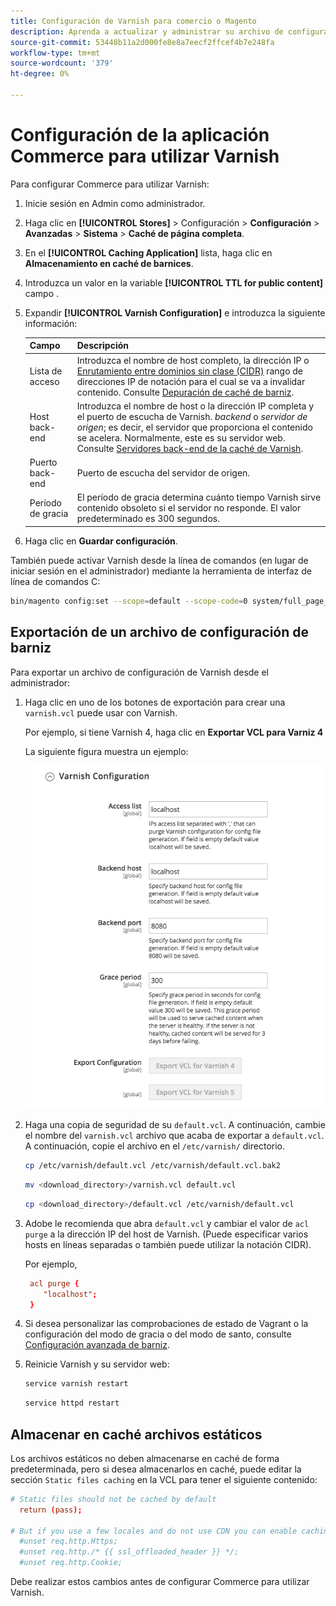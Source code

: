 ```yaml
---
title: Configuración de Varnish para comercio o Magento
description: Aprenda a actualizar y administrar su archivo de configuración de Varnish para la aplicación Commerce.
source-git-commit: 53448b11a2d000fe8e8a7eecf2ffcef4b7e248fa
workflow-type: tm+mt
source-wordcount: '379'
ht-degree: 0%

---
```



# Configuración de la aplicación Commerce para utilizar Varnish

Para configurar Commerce para utilizar Varnish:

1. Inicie sesión en Admin como administrador.
1. Haga clic en **[!UICONTROL Stores]** > Configuración > **Configuración** > **Avanzadas** > **Sistema** > **Caché de página completa**.
1. En el **[!UICONTROL Caching Application]** lista, haga clic en **Almacenamiento en caché de barnices**.
1. Introduzca un valor en la variable **[!UICONTROL TTL for public content]** campo .
1. Expandir **[!UICONTROL Varnish Configuration]** e introduzca la siguiente información:

   | Campo | Descripción |
   | ----- | ----------- |
   | Lista de acceso | Introduzca el nombre de host completo, la dirección IP o [Enrutamiento entre dominios sin clase (CIDR)](https://www.digitalocean.com/community/tutorials/understanding-ip-addresses-subnets-and-cidr-notation-for-networking) rango de direcciones IP de notación para el cual se va a invalidar contenido. Consulte [Depuración de caché de barniz](https://varnish-cache.org/docs/3.0/tutorial/purging.html). |
   | Host back-end | Introduzca el nombre de host o la dirección IP completa y el puerto de escucha de Varnish. _backend_ o _servidor de origen_; es decir, el servidor que proporciona el contenido se acelera. Normalmente, este es su servidor web. Consulte [Servidores back-end de la caché de Varnish](https://www.varnish-cache.org/docs/trunk/users-guide/vcl-backends.html). |
   | Puerto back-end | Puerto de escucha del servidor de origen. |
   | Período de gracia | El período de gracia determina cuánto tiempo Varnish sirve contenido obsoleto si el servidor no responde. El valor predeterminado es 300 segundos. |

1. Haga clic en **Guardar configuración**.

También puede activar Varnish desde la línea de comandos (en lugar de iniciar sesión en el administrador) mediante la herramienta de interfaz de línea de comandos C:

```bash
bin/magento config:set --scope=default --scope-code=0 system/full_page_cache/caching_application 2
```

## Exportación de un archivo de configuración de barniz

Para exportar un archivo de configuración de Varnish desde el administrador:

1. Haga clic en uno de los botones de exportación para crear una `varnish.vcl` puede usar con Varnish.

   Por ejemplo, si tiene Varnish 4, haga clic en **Exportar VCL para Varniz 4**

   La siguiente figura muestra un ejemplo:

   ![Configuración de Commerce para utilizar Varnish en el Administrador](../../assets/configuration/varnish-admin-22.png)

1. Haga una copia de seguridad de su `default.vcl`. A continuación, cambie el nombre del `varnish.vcl` archivo que acaba de exportar a `default.vcl`. A continuación, copie el archivo en el `/etc/varnish/` directorio.

   ```bash
   cp /etc/varnish/default.vcl /etc/varnish/default.vcl.bak2
   ```

   ```bash
   mv <download_directory>/varnish.vcl default.vcl
   ```

   ```bash
   cp <download_directory>/default.vcl /etc/varnish/default.vcl
   ```

1. Adobe le recomienda que abra `default.vcl` y cambiar el valor de `acl purge` a la dirección IP del host de Varnish. (Puede especificar varios hosts en líneas separadas o también puede utilizar la notación CIDR).

   Por ejemplo,

   ```conf
    acl purge {
       "localhost";
    }
   ```

1. Si desea personalizar las comprobaciones de estado de Vagrant o la configuración del modo de gracia o del modo de santo, consulte [Configuración avanzada de barniz](config-varnish-advanced.md).

1. Reinicie Varnish y su servidor web:

   ```bash
   service varnish restart
   ```

   ```bash
   service httpd restart
   ```

## Almacenar en caché archivos estáticos

Los archivos estáticos no deben almacenarse en caché de forma predeterminada, pero si desea almacenarlos en caché, puede editar la sección `Static files caching` en la VCL para tener el siguiente contenido:

```conf
# Static files should not be cached by default
  return (pass);

# But if you use a few locales and do not use CDN you can enable caching static files by commenting previous line (#return (pass);) and uncommenting next 3 lines
  #unset req.http.Https;
  #unset req.http./* {{ ssl_offloaded_header }} */;
  #unset req.http.Cookie;
```

Debe realizar estos cambios antes de configurar Commerce para utilizar Varnish.
